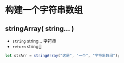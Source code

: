 # 构建一个字符串数组

## stringArray( string... )

-   `string` string... 字符串
-   `return` string[]

```js
let strArr = stringArray("这是", "一个", "字符串数组");
```
